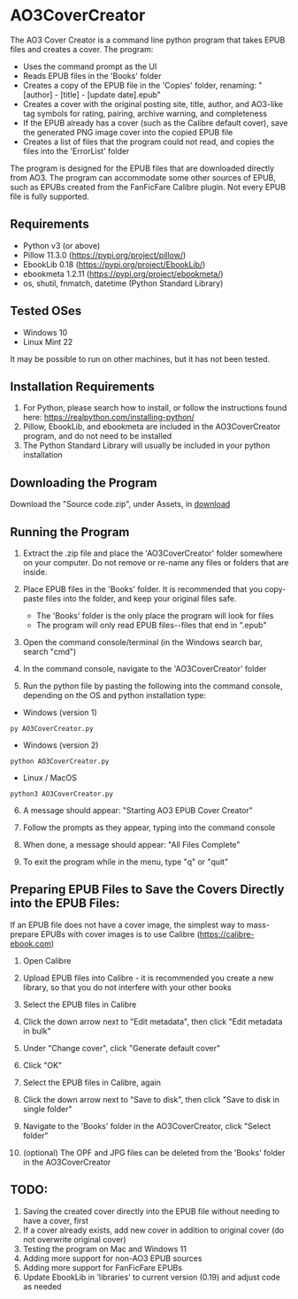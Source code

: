 # AO3CoverCreator

The AO3 Cover Creator is a command line python program that takes EPUB files and creates a cover. The program:
* Uses the command prompt as the UI
* Reads EPUB files in the 'Books' folder
* Creates a copy of the EPUB file in the 'Copies' folder, renaming: "[author] - [title] - [update date].epub"
* Creates a cover with the original posting site, title, author, and AO3-like tag symbols for rating, pairing, archive warning, and completeness
* If the EPUB already has a cover (such as the Calibre default cover), save the generated PNG image cover into the copied EPUB file
* Creates a list of files that the program could not read, and copies the files into the 'ErrorList' folder

The program is designed for the EPUB files that are downloaded directly from AO3. The program can accommodate some other sources of EPUB, such as EPUBs created from the FanFicFare Calibre plugin. Not every EPUB file is fully supported.


## Requirements

* Python v3 (or above)
* Pillow 11.3.0 (https://pypi.org/project/pillow/)
* EbookLib 0.18 (https://pypi.org/project/EbookLib/)
* ebookmeta 1.2.11 (https://pypi.org/project/ebookmeta/)
* os, shutil, fnmatch, datetime (Python Standard Library)


## Tested OSes

* Windows 10
* Linux Mint 22

It may be possible to run on other machines, but it has not been tested.


## Installation Requirements

1. For Python, please search how to install, or follow the instructions found here: https://realpython.com/installing-python/
2. Pillow, EbookLib, and ebookmeta are included in the AO3CoverCreator program, and do not need to be installed
3. The Python Standard Library will usually be included in your python installation


## Downloading the Program

Download the "Source code.zip", under Assets, in [download](https://github.com/KZSD25/AO3CoverCreator/releases)


## Running the Program

1. Extract the .zip file and place the 'AO3CoverCreator' folder somewhere on your computer. Do not remove or re-name any files or folders that are inside.

2. Place EPUB files in the 'Books' folder. It is recommended that you copy-paste files into the folder, and keep your original files safe.
     * The 'Books' folder is the only place the program will look for files
     * The program will only read EPUB files--files that end in ".epub"

3) Open the command console/terminal (in the Windows search bar, search "cmd")

4) In the command console, navigate to the 'AO3CoverCreator' folder

5) Run the python file by pasting the following into the command console, depending on the OS and python installation type:

* Windows (version 1)

`py AO3CoverCreator.py`

* Windows (version 2)

`python AO3CoverCreator.py`

* Linux / MacOS

`python3 AO3CoverCreator.py`

6) A message should appear: "Starting AO3 EPUB Cover Creator"

7) Follow the prompts as they appear, typing into the command console

8) When done, a message should appear: "All Files Complete"

9) To exit the program while in the menu, type "q" or "quit"


## Preparing EPUB Files to Save the Covers Directly into the EPUB Files:

If an EPUB file does not have a cover image, the simplest way to mass-prepare EPUBs with cover images is to use Calibre (https://calibre-ebook.com)

1) Open Calibre

2) Upload EPUB files into Calibre - it is recommended you create a new library, so that you do not interfere with your other books

3) Select the EPUB files in Calibre

4) Click the down arrow next to "Edit metadata", then click "Edit metadata in bulk"

5) Under "Change cover", click "Generate default cover"

6) Click "OK"

7) Select the EPUB files in Calibre, again

8) Click the down arrow next to "Save to disk", then click "Save to disk in single folder"

9) Navigate to the 'Books' folder in the AO3CoverCreator, click "Select folder"

10) (optional) The OPF and JPG files can be deleted from the 'Books' folder in the AO3CoverCreator


## TODO:

1) Saving the created cover directly into the EPUB file without needing to have a cover, first
2) If a cover already exists, add new cover in addition to original cover (do not overwrite original cover)
3) Testing the program on Mac and Windows 11
4) Adding more support for non-AO3 EPUB sources
5) Adding more support for FanFicFare EPUBs
6) Update EbookLib in 'libraries' to current version (0.19) and adjust code as needed